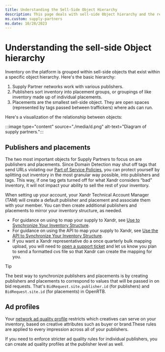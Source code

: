 ```yaml
---
title: Understanding the Sell-Side Object Hierarchy
description: This page deals with sell-side Object hierarchy and the relationship between objects like Publishers and placements. 
ms.custom: supply-partners
ms.date: 10/28/2023
---
```



# Understanding the sell-side Object hierarchy

Inventory on the platform is grouped within sell-side objects that exist within a specific object hierarchy. Here's the basic hierarchy:

1. Supply Partner networks work with various publishers.
1. Publishers sort inventory into placement groups, or groupings of like inventory made up of individual placements.
1. Placements are the smallest sell-side object. They are open spaces (represented by tags passed between traffickers) where ads can run.

  Here's a visualization of the relationship between objects:

  :::image type="content" source="./media/d.png" alt-text="Diagram of supply partners.":::

## Publishers and placements

The two most important objects for Supply Partners to focus on are publishers and placements. Since Domain Detection may shut off tags that send URLs violating our [Part of Service Policies](../policies-regulations/index.yml), you can protect yourself by splitting out inventory in the most granular way possible, into publishers and tags. This way, if one tag gets turned off for what Xandr considers “bad” inventory, it will not impact your ability to sell the rest of your inventory.

When setting up your account, your Xandr Technical Account Manager (TAM) will create a default publisher and placement and associate them with your member. You can then create additional publishers and placements to mirror your inventory structure, as needed.

- For guidance on using  to map your supply to Xandr, see [Use  to Synchronize Your Inventory Structure](use-the-ui-to-synchronize-your-inventory-structure.md).
- For guidance on using the API to map your supply to Xandr, see [Use the API to Synchronize Your Inventory Structure](use-the-api-to-synchronize-your-inventory-structure.md).
- If you want a Xandr representative do a once quarterly bulk mapping upload, you will need
  to [open a support ticket](https://support.ads.microsoft.com) and let us know you plan to send a formatted cvs file so that Xandr can create the mapping for you.

> [!TIP]
> The best way to synchronize publishers and placements is by creating publishers and placements to correspond to values that will be passed in on bid requests. That's `BidRequest.site.publisher.id` (for publishers) and `BidRequest.site.id` (for placements) in OpenRTB.

## Ad profiles

Your [network ad quality profile](define-ad-quality-rules.md) restricts which creatives can serve on your inventory, based on creative attributes such as buyer or brand.These rules are applied to every impression across all of your publishers.

If you need to enforce stricter ad quality rules for individual publishers, you can create ad quality profiles at the publisher level as well.
